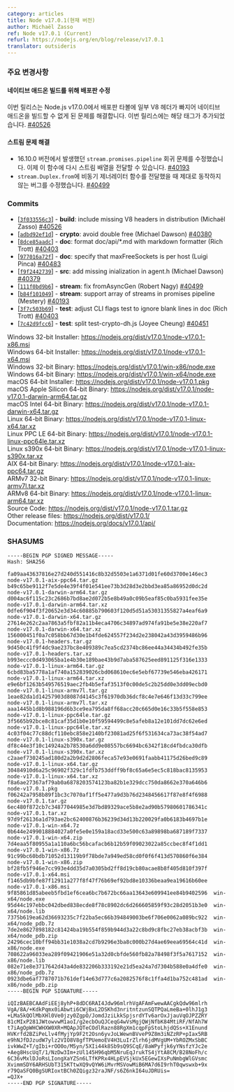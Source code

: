```yaml
---
category: articles
title: Node v17.0.1(현재 버전)
author: Michaël Zasso
ref: Node v17.0.1 (Current)
refurl: https://nodejs.org/en/blog/release/v17.0.1
translator: outsideris
---
```


<!--
### Notable Changes
-->

### 주요 변경사항

<!--
#### Fixed distribution for native addon builds

This release fixes an issue introduced in Node.js v17.0.0, where some V8 headers
were missing from the distributed tarball, making it impossible to build native
addons. These headers are now included. [#40526](https://github.com/nodejs/node/pull/40526)
-->

#### 네이티브 애드온 빌드를 위해 배포판 수정

이번 릴리스는 Node.js v17.0.0에서 배포판 타볼에 일부 V8 헤더가 빠지어 네이티브 애드온을
빌드할 수 없게 된 문제를 해결합니다. 이번 릴리스에는 해당 태그가 추가되었습니다.
[#40526](https://github.com/nodejs/node/pull/40526)

<!--
#### Fixed stream issues

* Fixed a regression in `stream.promises.pipeline`, which was introduced in version
  16.10.0, is fixed. It is now possible again to pass an array of streams to the
  function. [#40193](https://github.com/nodejs/node/pull/40193)
* Fixed a bug in `stream.Duplex.from`, which didn't work properly when an async
  generator function was passed to it. [#40499](https://github.com/nodejs/node/pull/40499)
-->

#### 스트림 문제 해결

* 16.10.0 버전에서 발생했던 `stream.promises.pipeline` 회귀 문제를 수정했습니다.
  이제 이 함수에 다시 스트림 배열을 전달할 수 있습니다.
  [#40193](https://github.com/nodejs/node/pull/40193)
* `stream.Duplex.from`에 비동기 제너레이터 함수를 전달했을 때 제대로 동작하지 않는 버그를
  수정했습니다. [#40499](https://github.com/nodejs/node/pull/40499)

### Commits

* [[`3f033556c3`](https://github.com/nodejs/node/commit/3f033556c3)] - **build**: include missing V8 headers in distribution (Michaël Zasso) [#40526](https://github.com/nodejs/node/pull/40526)
* [[`adbd92ef1d`](https://github.com/nodejs/node/commit/adbd92ef1d)] - **crypto**: avoid double free (Michael Dawson) [#40380](https://github.com/nodejs/node/pull/40380)
* [[`8dce85aadc`](https://github.com/nodejs/node/commit/8dce85aadc)] - **doc**: format doc/api/\*.md with markdown formatter (Rich Trott) [#40403](https://github.com/nodejs/node/pull/40403)
* [[`977016a72f`](https://github.com/nodejs/node/commit/977016a72f)] - **doc**: specify that maxFreeSockets is per host (Luigi Pinca) [#40483](https://github.com/nodejs/node/pull/40483)
* [[`f9f2442739`](https://github.com/nodejs/node/commit/f9f2442739)] - **src**: add missing inialization in agent.h (Michael Dawson) [#40379](https://github.com/nodejs/node/pull/40379)
* [[`111f0bd9b6`](https://github.com/nodejs/node/commit/111f0bd9b6)] - **stream**: fix fromAsyncGen (Robert Nagy) [#40499](https://github.com/nodejs/node/pull/40499)
* [[`b84f101049`](https://github.com/nodejs/node/commit/b84f101049)] - **stream**: support array of streams in promises pipeline (Mestery) [#40193](https://github.com/nodejs/node/pull/40193)
* [[`3f7c503b69`](https://github.com/nodejs/node/commit/3f7c503b69)] - **test**: adjust CLI flags test to ignore blank lines in doc (Rich Trott) [#40403](https://github.com/nodejs/node/pull/40403)
* [[`7c42d9fcc6`](https://github.com/nodejs/node/commit/7c42d9fcc6)] - **test**: split test-crypto-dh.js (Joyee Cheung) [#40451](https://github.com/nodejs/node/pull/40451)

Windows 32-bit Installer: https://nodejs.org/dist/v17.0.1/node-v17.0.1-x86.msi<br>
Windows 64-bit Installer: https://nodejs.org/dist/v17.0.1/node-v17.0.1-x64.msi<br>
Windows 32-bit Binary: https://nodejs.org/dist/v17.0.1/win-x86/node.exe<br>
Windows 64-bit Binary: https://nodejs.org/dist/v17.0.1/win-x64/node.exe<br>
macOS 64-bit Installer: https://nodejs.org/dist/v17.0.1/node-v17.0.1.pkg<br>
macOS Apple Silicon 64-bit Binary: https://nodejs.org/dist/v17.0.1/node-v17.0.1-darwin-arm64.tar.gz<br>
macOS Intel 64-bit Binary: https://nodejs.org/dist/v17.0.1/node-v17.0.1-darwin-x64.tar.gz<br>
Linux 64-bit Binary: https://nodejs.org/dist/v17.0.1/node-v17.0.1-linux-x64.tar.xz<br>
Linux PPC LE 64-bit Binary: https://nodejs.org/dist/v17.0.1/node-v17.0.1-linux-ppc64le.tar.xz<br>
Linux s390x 64-bit Binary: https://nodejs.org/dist/v17.0.1/node-v17.0.1-linux-s390x.tar.xz<br>
AIX 64-bit Binary: https://nodejs.org/dist/v17.0.1/node-v17.0.1-aix-ppc64.tar.gz<br>
ARMv7 32-bit Binary: https://nodejs.org/dist/v17.0.1/node-v17.0.1-linux-armv7l.tar.xz<br>
ARMv8 64-bit Binary: https://nodejs.org/dist/v17.0.1/node-v17.0.1-linux-arm64.tar.xz<br>
Source Code: https://nodejs.org/dist/v17.0.1/node-v17.0.1.tar.gz<br>
Other release files: https://nodejs.org/dist/v17.0.1/<br>
Documentation: https://nodejs.org/docs/v17.0.1/api/

### SHASUMS

```
-----BEGIN PGP SIGNED MESSAGE-----
Hash: SHA256

fa09aa43637816e27d240d551416c8b32d5503e1a6371d01fe60d3700e146ec3  node-v17.0.1-aix-ppc64.tar.gz
b49c65be9112f7e5de4e39f4f01e541ee73b3d28d3e2bbd3ea85a86952d0dc2d  node-v17.0.1-darwin-arm64.tar.gz
d004ac6f115c23c2686b7bd8ae2d072b5e8b49a0c09b5eaf85c0ba5931fee35e  node-v17.0.1-darwin-arm64.tar.xz
0dfe6f904f3f20652e3d34c60885b790603f120d5d51a53031355827a4eaf6a9  node-v17.0.1-darwin-x64.tar.gz
27614e262c2aa7863a5fbf82a11b4eca4706c34897ad974fa91be5e38e220af7  node-v17.0.1-darwin-x64.tar.xz
156000451f0a7c058bb67d30e1b4fde624557f234d2e238042a43d3959486b96  node-v17.0.1-headers.tar.gz
9d450c41f9f4dc9ae237bc8e409389c7ea5cd2374bc86ee44a34434b492fe35b  node-v17.0.1-headers.tar.xz
b993eccc0d493065ba1e4b30e189bae43b9d7aba587625eed891125f316e1333  node-v17.0.1-linux-arm64.tar.gz
6cbd83ba5778a1af740a152839026cbd068610ec6e5ebf67739e546eba426171  node-v17.0.1-linux-arm64.tar.xz
e9e6bf1263b549576519aec2fb4b5efaf3513f0c00de5c2b25dd0e3dd09ecbd0  node-v17.0.1-linux-armv7l.tar.gz
1eae82da1d14257903d8087d4145c3f61970db36dcf8c4e7e646f13d33c799ee  node-v17.0.1-linux-armv7l.tar.xz
aaa1445b1d8b988196d6b3ce9ea795da8ff68acc20c665d0e16c33b5f558e853  node-v17.0.1-linux-ppc64le.tar.gz
3f5665b92bce8c81caf35d1b0e10f59594499c8e5afeb8a12e101dd7dc62e6ed  node-v17.0.1-linux-ppc64le.tar.xz
4c03f04c77c88dcf110ebc858e2140bf23081ad25f6f531634ca73ac38f54ad7  node-v17.0.1-linux-s390x.tar.gz
df8c44e3f10c14924a2b78530a6dd9e08557bc6694bc6342f18cd4fbdca30dfb  node-v17.0.1-linux-s390x.tar.xz
c2aaef730245ad180d2a2b9d2d2806feca57e93e0691faabb41175d26bed9c89  node-v17.0.1-linux-x64.tar.gz
30484910d6a25c96902f329c1fdfb753ddff9bf8c65a6e5ec5c818bac8135953  node-v17.0.1-linux-x64.tar.xz
f8a6ae27367af79ab0a6878203574123ba82b1e329dcc750da8662e370a646b6  node-v17.0.1.pkg
f06242a7958b89f1bc3c7070af1ff5e477a9d3b76d2348456617f87e8f4f6988  node-v17.0.1.tar.gz
6ec480f872cb7c34877044985e3d7bd89329ace5b8e2ad90b57980601786341c  node-v17.0.1.tar.xz
97d9f26136a1d793ae2bc62400876b36239d34d13b220029fa0b6183b4697b1e  node-v17.0.1-win-x64.7z
0b644e2499018884027a0fe5e0e159a18acd33e500c63a89898ba687189f7337  node-v17.0.1-win-x64.zip
7d4eaa5f80955a1a110a6bc56bcafacb6b12b59f09023022a85ccbec8f4f1dd1  node-v17.0.1-win-x86.7z
91c99bc60bdb71052d13119b9f78bde7a949ed58cd0f0f6f413d570860f6e384  node-v17.0.1-win-x86.zip
bf28fb5f946e7cc993e4dd35d7a0305bd2ff8d19cb80acae8b8f405d810f397f  node-v17.0.1-x64.msi
f1465db9bfe87f12911a277f8f47f76b69ef92bd8e10336beaa9ea19616b60ee  node-v17.0.1-x86.msi
9f85861d85abeeb5fbd1ef6cea6bc7b672bc66aa13643e609941ee84b9402596  win-x64/node.exe
95d44c197ebbc042dbed838ecde8f78c8902dc6d266605859f93c28d2051b3e0  win-x64/node.lib
7375b619ea62d36693235c7f22ba5ec66b394849003be6f706e0062a089bc922  win-x64/node_pdb.7z
7de2e8627898182c81424ba19b554f859b944d3a22c8bd9c8fbc27eb38acbf3b  win-x64/node_pdb.zip
24296cec10bff94bb31e1038a2cd7b9296e3ba8c000b27d4ae69eea69564c41d  win-x86/node.exe
708622a96033ea289f09421906e51a32d0cbfde560fb82a78498f3f5a7617152  win-x86/node.lib
082e71e8e3717642d43a4de832206b333192e21d5ea24a7d7304b588e0a4dfe0  win-x86/node_pdb.7z
0923dbe6af7787071b761def14e63d777c6a2082576f8c1ffa4d1ba752c481ad  win-x86/node_pdb.zip
-----BEGIN PGP SIGNATURE-----

iQIzBAEBCAAdFiEEj8yhP+8dDC6RAI4Jdw96mlrhVgAFAmFwewAACgkQdw96mlrh
VgA/8A/+KdkPqmx0iAbwti6CWjBxL2DSKhd3nritntzunSQTPQaLmeBa+0lhJ1g3
+LMa5kQOlMbXHl0Ve0jzy0ZgpO/JomdJziLkkSpjsrdYTv6arOxJjauVqOJPZZRY
81cMIxP281JWtowvwM1aoI/g2ecbOuQJCeqG4wVsMgjQWjNfbK84MtiRF/NfAh7W
t7iAgOpWHCWHXW0XR+MQApJQTeCOdlRazn88RgXm1cqpFpStoLhjdQSs+X1Enund
HVKrfd2BZiPeLlv4fMyjYp9F2t2Osn6yvJoLWewnBVveP9Z8m3iNZzRP+pIax5RB
e9hNJfDJzudW7ylz2VIO8V8gfTPUemoEV4H3LuIrZlrh6jdMVgUM+YbROZMxSbBC
ivkWwZ+T/gIbi+rOO0o/M5yn/5XIi44k8Sb9sQ9SCqE/8aWPyfjk6yYNsfzYJc2e
+Aeg8HscUqT/1/NzDw3Im+zUl145H96qbM5NruEqJrukTS4jYtA8CM/B28NoFh/c
6C36vMxlDJoRsLIongXaYZSn6LTfKPRx4HLpEVSjkUx5EGewIXsPuNmbgWlGVsmc
XvimmSDY6ARHSUbT315KTtwXQ9vQYW6iMvrMSVowMiB6MA7d6I9rhT0qwswxb+9x
r79QaSFQ0BgSURIoxtBCh0ZQigz32raJNF/s6Z6nkI64uJDRUis=
=QJX+
-----END PGP SIGNATURE-----

```
